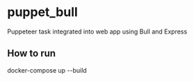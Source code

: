 # puppet_bull
Puppeteer task integrated into web app using Bull and Express

## How to run
docker-compose up --build
